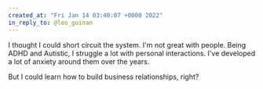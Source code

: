 ```yaml
---
created_at: "Fri Jan 14 03:40:07 +0000 2022"
in_reply_to: @leo_guinan
---
```


I thought I could short circuit the system. I'm not great with people. Being ADHD and Autistic, I struggle a lot with personal interactions. I've developed a lot of anxiety around them over the years. 

But I could learn how to build business relationships, right?